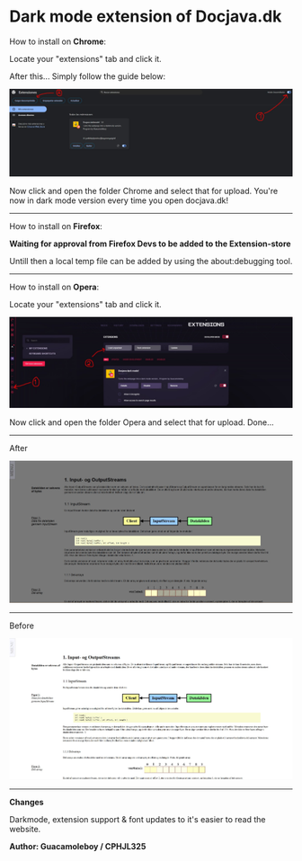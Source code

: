 # Dark mode extension of Docjava.dk

How to install on **Chrome**:

Locate your "extensions" tab and click it.

After this... Simply follow the guide below:

![Visuals](/images/how-to.jpg)

Now click and open the folder Chrome and select that for upload. 
You're now in dark mode version every time you open docjava.dk!

_________________________________________

How to install on **Firefox**:

**Waiting for approval from Firefox Devs to be added to the Extension-store**

Untill then a local temp file can be added by using the about:debugging tool.

_________________________________________

How to install on **Opera**:

Locate your "extensions" tab and click it.

![Visuals](/images/opera.jpg)

Now click and open the folder Opera and select that for upload. 
Done...

_________________________________________

After

![Visuals](/images/after.jpg)

_________________________________________

Before

![Visuals](/images/before.jpg)

_________________________________________

**Changes**

Darkmode, extension support & font updates to it's easier to read the website.

**Author: Guacamoleboy / CPHJL325**
